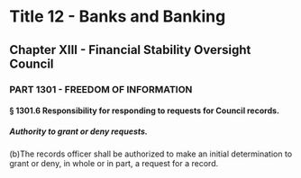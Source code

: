 
# Title 12 - Banks and Banking
## Chapter XIII - Financial Stability Oversight Council
### PART 1301 - FREEDOM OF INFORMATION
#### § 1301.6 Responsibility for responding to requests for Council records.
##### Authority to grant or deny requests.

(b)The records officer shall be authorized to make an initial determination to grant or deny, in whole or in part, a request for a record.
